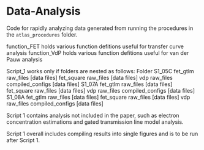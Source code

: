 # Data-Analysis
Code for rapidly analyzing data generated from running the procedures in the `atlas_procedures` folder.

function_FET holds various function defitions useful for transfer curve analysis
function_VdP holds various function defitions useful for van der Pauw analysis

Script_1 works only if folders are nested as follows:
  Folder
    S1_05C
      fet_gtlm
        raw_files
          [data files]
       fet_square
        raw_files
           [data files]
       vdp
        raw_files
        compiled_configs
           [data files]
    S1_07A
      fet_gtlm
        raw_files
          [data files]
       fet_square
        raw_files
           [data files]
       vdp
        raw_files
        compiled_configs
           [data files]
     S1_08A
      fet_gtlm
        raw_files
          [data files]
       fet_square
        raw_files
           [data files]
       vdp
        raw_files
        compiled_configs
           [data files]
           
 Script 1 contains analysis not included in the paper, such as electron concentration estimations and gated transmission line model analysis.
 
 Script 1 overall includes compiling results into single figures and is to be run after Script 1.
        
    

